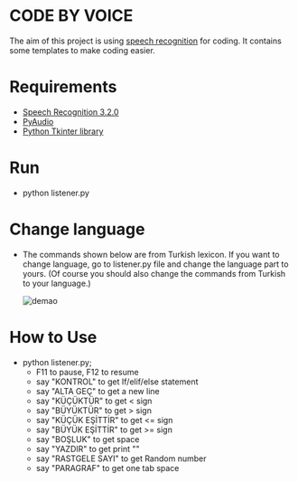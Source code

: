 # CODE BY VOICE

The aim of this project is using [speech recognition](https://en.wikipedia.org/wiki/Speech_recognition) for coding. It contains some templates to make coding easier.

# Requirements

* [Speech Recognition 3.2.0](https://pypi.python.org/pypi/SpeechRecognition/)
* [PyAudio](https://pypi.python.org/pypi/SpeechRecognition/)
* [Python Tkinter library](http://effbot.org/tkinterbook/text.htm)

# Run

* python listener.py

# Change language

* The commands shown below are from Turkish lexicon. If you want to change language, go to listener.py file and change the language part to yours. (Of course you should also change the commands from Turkish to your language.)

	![demao](https://raw.githubusercontent.com/chnselim/codebyvoice/master/demo/lang_pic.png)

# How to Use

* python listener.py;
	- F11 to pause, F12 to resume
	- say "KONTROL" to get If/elif/else statement
	- say "ALTA GEÇ" to get a new line
	- say "KÜÇÜKTÜR" to get < sign
	- say "BÜYÜKTÜR" to get > sign
	- say "KÜÇÜK EŞİTTİR" to get <= sign
	- say "BÜYÜK EŞİTTİR" to get >= sign
	- say "BOŞLUK" to get space
	- say "YAZDIR" to get print ""
	- say "RASTGELE SAYI" to get Random number
	- say "PARAGRAF" to get one tab space
